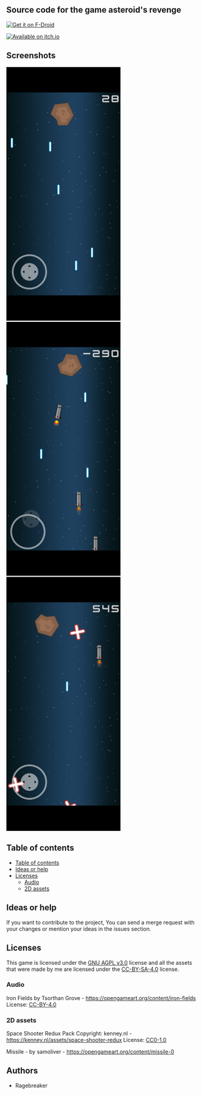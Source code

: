## Source code for the game asteroid's revenge

[<img src="https://fdroid.gitlab.io/artwork/badge/get-it-on.png"
    alt="Get it on F-Droid"
    height="80">](https://f-droid.org/packages/org.game.asteroids_revenge/)


<a href="https://ragebreaker.itch.io/" target="_blank"><img src="https://static.itch.io/images/badge-color.svg" alt="Available on itch.io" height="50px" ></a>

## Screenshots
<div>
  <img src="fastlane/metadata/android/en-US/images/phoneScreenshots/1.png" alt="1" width="300"/>
  
  <img src="fastlane/metadata/android/en-US/images/phoneScreenshots/3.png" alt="3" width="300"/>
  
  <img src="fastlane/metadata/android/en-US/images/phoneScreenshots/4.png" alt="4" width="300"/>
</div>

## Table of contents
  - [Table of contents](#table-of-contents)
  - [Ideas or help](#ideas-or-help)
  - [Licenses](#licenses)
    - [Audio](#audio)
    - [2D assets](#2d-assets)
   
  
## Ideas or help

If you want to contribute to the project, You can send a merge request with your changes or mention your ideas in the issues section.

## Licenses

This game is licensed under the [GNU AGPL v3.0](LICENSE) license and all the assets that were made
by me are licensed under the [CC-BY-SA-4.0](https://creativecommons.org/licenses/by-sa/4.0/) license.

### Audio

Iron Fields by Tsorthan Grove - https://opengameart.org/content/iron-fields
License: [CC-BY-4.0](https://creativecommons.org/licenses/by/4.0/)

### 2D assets

Space Shooter Redux Pack
Copyright: kenney.nl - https://kenney.nl/assets/space-shooter-redux
License: [CC0-1.0](https://creativecommons.org/publicdomain/zero/1.0/)

Missile - by samoliver - https://opengameart.org/content/missile-0

 <!--img src="https://fdroid.gitlab.io/artwork/badge/get-it-on.png" height="75"-->
 <!--img src="https://img.shields.io/f-droid/v/APP.ID.svg?logo=F-Droid"-->
 <!--img src="https://img.shields.io/github/release/USER/REPO.svg?logo=github"-->
## Authors 

* Ragebreaker
